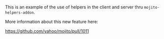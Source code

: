This is an example of the use of helpers in the client and server thru `mojito-helpers-addon`.

More information about this new feature here:

https://github.com/yahoo/mojito/pull/1011